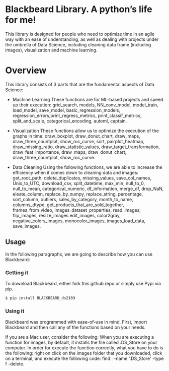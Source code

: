 # Blackbeard Library. A python’s life for me!
This library is designed for people who need to optimize time in an agile way with an ease of understanding, as well as dealing with projects under the umbrella of Data Science, including cleaning data frame (including images), visualization and machine learning.

# Overview
This library consists of 3 parts that are the fundamental aspects of Data Science:

-	Machine Learning
These functions are for ML-based projects and speed up their execution:
grid_search, models, NN_conv_model, model_train, load_model, save_model, basic_regression_models, regression_errors,print_regress_metrics, print_classif_metrics, split_and_scale, categorical_encoding, automl, captain.

-	Visualization
These functions allow us to optimize the execution of the graphs in time:
draw_boxplot, draw_donut_chart, draw_maps, draw_three_countplot, show_roc_curve, sort, pairplot_heatmap, draw_missing_ratio, draw_statistic_values, draw_target_transformation, draw_feat_importance, draw_maps, draw_donut_chart, draw_three_countplot, show_roc_curve.

-	Data Cleaning
Using the following functions, we are able to increase the efficiency when it comes down to cleaning data and images:
get_root_path, delete_duplicates, missing_values, save_col_names, Unix_to_UTC, download_csv, split_datetime, max_min, null_to_0, null_to_mean, categorical_numeric, df_information, merge_df, drop_NaN, eleate_column, replace_by_numpy, replace_string, percentage, sort_column, outliers, sales_by_category, month_to_name, columns_dtype,  get_products_that_are_sold_together, frames_from_video, images_dataset_properties, read_images, flip_images, resize_images
edit_images, color2gray, negative_colors_images, monocolor_images, images_load_data, save_images.

## Usage
In the following paragraphs, we are going to describe how you can use Blackbeard:

###  Getting it
To download Blackbeard, either fork this github repo or simply use Pypi via pip.
```sh
$ pip install BLACKBEARD_ds2109
```
### Using it
Blackbeard was programmed with ease-of-use in mind. First, import Blackbeard and then call any of the functions based on your needs.

If you are a Mac user, consider the following: When you are executing a function for images, by default, it installs the file called .DS_Store on your computer. In order for execute the function correctly, what you have to do is the following: right on click on the images folder that you downloaded, click on a terminal, and execute the following code:  find . -name '.DS_Store' -type f -delete.
